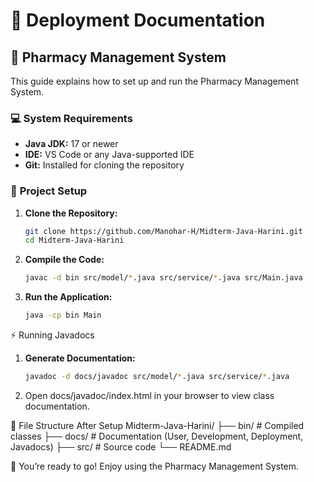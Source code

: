 # 🚀 Deployment Documentation

## 💊 Pharmacy Management System

This guide explains how to set up and run the Pharmacy Management System.


### 💻 **System Requirements**

- **Java JDK:** 17 or newer  
- **IDE:** VS Code or any Java-supported IDE  
- **Git:** Installed for cloning the repository


### 📂 **Project Setup**

1. **Clone the Repository:**
   ```bash
   git clone https://github.com/Manohar-H/Midterm-Java-Harini.git
   cd Midterm-Java-Harini

2.	**Compile the Code:**
    ```bash
    javac -d bin src/model/*.java src/service/*.java src/Main.java

3.	**Run the Application:**
    ```bash
    java -cp bin Main

⚡ Running Javadocs
1.	**Generate Documentation:**
    ```bash
    javadoc -d docs/javadoc src/model/*.java src/service/*.java

2.	Open docs/javadoc/index.html in your browser to view class documentation.

📁 File Structure After Setup
Midterm-Java-Harini/
├── bin/               # Compiled classes
├── docs/              # Documentation (User, Development, Deployment, Javadocs)
├── src/               # Source code
└── README.md

🎉 You’re ready to go! Enjoy using the Pharmacy Management System.